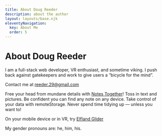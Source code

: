 ```yaml
---
title: About Doug Reeder
description: about the author
layout: layouts/base.njk
eleventyNavigation:
  key: About Me
  order: 5
---
```

# About Doug Reeder

I am a full-stack web developer, VR enthusiast, and sometime viking.
I push back against gatekeepers and work to give users a “bicycle for the mind”.

Contact me at [reeder.29@gmail.com](mailto:reeder.29@gmail.com?subject=Tech%20for%20Personal%20Growth)

Free your head from mundane details with [Notes Together](https://notestogether.hominidsoftware.com/)! Toss in text and pictures. Be confident you can find any note on any device. Take control of your data with remoteStorage. Never spend time tidying up — unless you want to!

On your mobile device or in VR, try [Elfland Glider](https://dougreeder.github.io/elfland-glider/)

My gender pronouns are: he, him, his.

